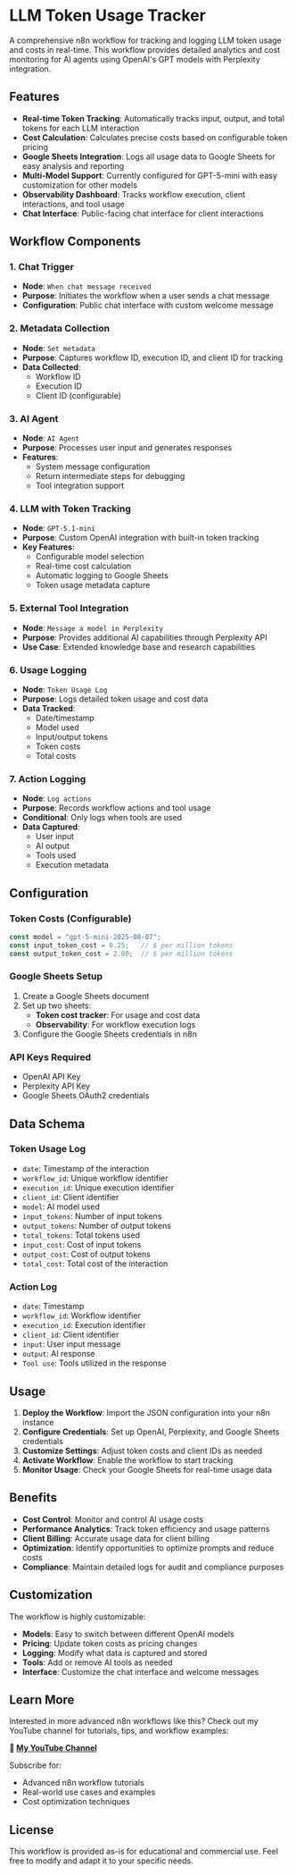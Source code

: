 # LLM Token Usage Tracker

A comprehensive n8n workflow for tracking and logging LLM token usage and costs in real-time. This workflow provides detailed analytics and cost monitoring for AI agents using OpenAI's GPT models with Perplexity integration.

## Features

- **Real-time Token Tracking**: Automatically tracks input, output, and total tokens for each LLM interaction
- **Cost Calculation**: Calculates precise costs based on configurable token pricing
- **Google Sheets Integration**: Logs all usage data to Google Sheets for easy analysis and reporting
- **Multi-Model Support**: Currently configured for GPT-5-mini with easy customization for other models
- **Observability Dashboard**: Tracks workflow execution, client interactions, and tool usage
- **Chat Interface**: Public-facing chat interface for client interactions

## Workflow Components

### 1. Chat Trigger
- **Node**: `When chat message received`
- **Purpose**: Initiates the workflow when a user sends a chat message
- **Configuration**: Public chat interface with custom welcome message

### 2. Metadata Collection
- **Node**: `Set metadata`
- **Purpose**: Captures workflow ID, execution ID, and client ID for tracking
- **Data Collected**:
  - Workflow ID
  - Execution ID
  - Client ID (configurable)

### 3. AI Agent
- **Node**: `AI Agent`
- **Purpose**: Processes user input and generates responses
- **Features**:
  - System message configuration
  - Return intermediate steps for debugging
  - Tool integration support

### 4. LLM with Token Tracking
- **Node**: `GPT-5.1-mini`
- **Purpose**: Custom OpenAI integration with built-in token tracking
- **Key Features**:
  - Configurable model selection
  - Real-time cost calculation
  - Automatic logging to Google Sheets
  - Token usage metadata capture

### 5. External Tool Integration
- **Node**: `Message a model in Perplexity`
- **Purpose**: Provides additional AI capabilities through Perplexity API
- **Use Case**: Extended knowledge base and research capabilities

### 6. Usage Logging
- **Node**: `Token Usage Log`
- **Purpose**: Logs detailed token usage and cost data
- **Data Tracked**:
  - Date/timestamp
  - Model used
  - Input/output tokens
  - Token costs
  - Total costs

### 7. Action Logging
- **Node**: `Log actions`
- **Purpose**: Records workflow actions and tool usage
- **Conditional**: Only logs when tools are used
- **Data Captured**:
  - User input
  - AI output
  - Tools used
  - Execution metadata

## Configuration

### Token Costs (Configurable)
```javascript
const model = "gpt-5-mini-2025-08-07";
const input_token_cost = 0.25;   // $ per million tokens
const output_token_cost = 2.00;  // $ per million tokens
```

### Google Sheets Setup
1. Create a Google Sheets document
2. Set up two sheets:
   - **Token cost tracker**: For usage and cost data
   - **Observability**: For workflow execution logs
3. Configure the Google Sheets credentials in n8n

### API Keys Required
- OpenAI API Key
- Perplexity API Key
- Google Sheets OAuth2 credentials

## Data Schema

### Token Usage Log
- `date`: Timestamp of the interaction
- `workflow_id`: Unique workflow identifier
- `execution_id`: Unique execution identifier
- `client_id`: Client identifier
- `model`: AI model used
- `input_tokens`: Number of input tokens
- `output_tokens`: Number of output tokens
- `total_tokens`: Total tokens used
- `input_cost`: Cost of input tokens
- `output_cost`: Cost of output tokens
- `total_cost`: Total cost of the interaction

### Action Log
- `date`: Timestamp
- `workflow_id`: Workflow identifier
- `execution_id`: Execution identifier
- `client_id`: Client identifier
- `input`: User input message
- `output`: AI response
- `Tool use`: Tools utilized in the response

## Usage

1. **Deploy the Workflow**: Import the JSON configuration into your n8n instance
2. **Configure Credentials**: Set up OpenAI, Perplexity, and Google Sheets credentials
3. **Customize Settings**: Adjust token costs and client IDs as needed
4. **Activate Workflow**: Enable the workflow to start tracking
5. **Monitor Usage**: Check your Google Sheets for real-time usage data

## Benefits

- **Cost Control**: Monitor and control AI usage costs
- **Performance Analytics**: Track token efficiency and usage patterns
- **Client Billing**: Accurate usage data for client billing
- **Optimization**: Identify opportunities to optimize prompts and reduce costs
- **Compliance**: Maintain detailed logs for audit and compliance purposes

## Customization

The workflow is highly customizable:
- **Models**: Easy to switch between different OpenAI models
- **Pricing**: Update token costs as pricing changes
- **Logging**: Modify what data is captured and stored
- **Tools**: Add or remove AI tools as needed
- **Interface**: Customize the chat interface and welcome messages

## Learn More

Interested in more advanced n8n workflows like this? Check out my YouTube channel for tutorials, tips, and workflow examples:

**🎥 [My YouTube Channel](https://www.youtube.com/@hunyaochong)**

Subscribe for:
- Advanced n8n workflow tutorials
- Real-world use cases and examples
- Cost optimization techniques


## License

This workflow is provided as-is for educational and commercial use. Feel free to modify and adapt it to your specific needs.
